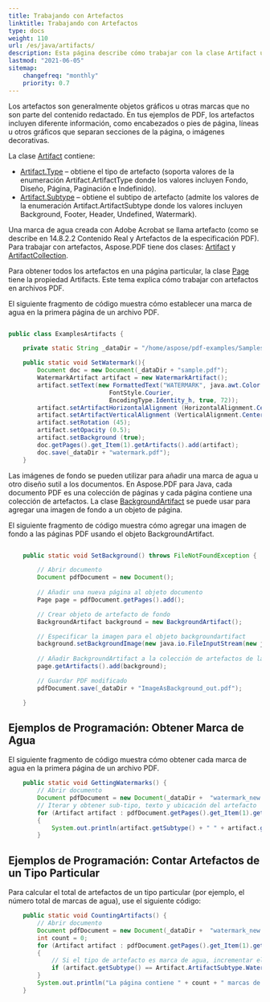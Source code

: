 ```yaml
---
title: Trabajando con Artefactos 
linktitle: Trabajando con Artefactos
type: docs
weight: 110
url: /es/java/artifacts/
description: Esta página describe cómo trabajar con la clase Artifact usando Aspose.PDF para Java. Los fragmentos de código muestran cómo agregar una imagen de fondo a las páginas PDF y cómo obtener cada marca de agua en la primera página de un archivo PDF.
lastmod: "2021-06-05"
sitemap:
    changefreq: "monthly"
    priority: 0.7
---
```


Los artefactos son generalmente objetos gráficos u otras marcas que no son parte del contenido redactado. En tus ejemplos de PDF, los artefactos incluyen diferente información, como encabezados o pies de página, líneas u otros gráficos que separan secciones de la página, o imágenes decorativas.

La clase [Artifact](https://reference.aspose.com/pdf/java/com.aspose.pdf/Artifact) contiene:


- [Artifact.Type](https://reference.aspose.com/pdf/java/com.aspose.pdf/Artifact.ArtifactType) – obtiene el tipo de artefacto (soporta valores de la enumeración Artifact.ArtifactType donde los valores incluyen Fondo, Diseño, Página, Paginación e Indefinido).
- [Artifact.Subtype](https://reference.aspose.com/pdf/java/com.aspose.pdf/Artifact.ArtifactSubtype) – obtiene el subtipo de artefacto (admite los valores de la enumeración Artifact.ArtifactSubtype donde los valores incluyen Background, Footer, Header, Undefined, Watermark).

Una marca de agua creada con Adobe Acrobat se llama artefacto (como se describe en 14.8.2.2 Contenido Real y Artefactos de la especificación PDF). Para trabajar con artefactos, Aspose.PDF tiene dos clases: [Artifact](https://reference.aspose.com/pdf/java/com.aspose.pdf/Artifact) y [ArtifactCollection](https://reference.aspose.com/pdf/java/com.aspose.pdf/ArtifactCollection).

Para obtener todos los artefactos en una página particular, la clase [Page](https://reference.aspose.com/pdf/java/com.aspose.pdf/Page) tiene la propiedad Artifacts. Este tema explica cómo trabajar con artefactos en archivos PDF.

El siguiente fragmento de código muestra cómo establecer una marca de agua en la primera página de un archivo PDF.

```java

public class ExamplesArtifacts {

    private static String _dataDir = "/home/aspose/pdf-examples/Samples/Artifacts/";

    public static void SetWatermark(){
        Document doc = new Document(_dataDir + "sample.pdf");
        WatermarkArtifact artifact = new WatermarkArtifact();        
        artifact.setText(new FormattedText("WATERMARK", java.awt.Color.BLUE, 
                            FontStyle.Courier,
                            EncodingType.Identity_h, true, 72));
        artifact.setArtifactHorizontalAlignment (HorizontalAlignment.Center);
        artifact.setArtifactVerticalAlignment (VerticalAlignment.Center);
        artifact.setRotation (45);
        artifact.setOpacity (0.5);
        artifact.setBackground (true);
        doc.getPages().get_Item(1).getArtifacts().add(artifact);
        doc.save(_dataDir + "watermark.pdf");
    }
```


Las imágenes de fondo se pueden utilizar para añadir una marca de agua u otro diseño sutil a los documentos. En Aspose.PDF para Java, cada documento PDF es una colección de páginas y cada página contiene una colección de artefactos. La clase [BackgroundArtifact](https://reference.aspose.com/pdf/java/com.aspose.pdf/BackgroundArtifact) se puede usar para agregar una imagen de fondo a un objeto de página.

El siguiente fragmento de código muestra cómo agregar una imagen de fondo a las páginas PDF usando el objeto BackgroundArtifact.

```java

    public static void SetBackground() throws FileNotFoundException {

        // Abrir documento
        Document pdfDocument = new Document();
                
        // Añadir una nueva página al objeto documento
        Page page = pdfDocument.getPages().add();

        // Crear objeto de artefacto de fondo
        BackgroundArtifact background = new BackgroundArtifact();

        // Especificar la imagen para el objeto backgroundartifact
        background.setBackgroundImage(new java.io.FileInputStream(new java.io.File(_dataDir + "background.png")));
        
        // Añadir BackgroundArtifact a la colección de artefactos de la página
        page.getArtifacts().add(background);

        // Guardar PDF modificado
        pdfDocument.save(_dataDir + "ImageAsBackground_out.pdf");

    }
```


## Ejemplos de Programación: Obtener Marca de Agua

El siguiente fragmento de código muestra cómo obtener cada marca de agua en la primera página de un archivo PDF.

```java
    public static void GettingWatermarks() {
        // Abrir documento
        Document pdfDocument = new Document(_dataDir +  "watermark_new.pdf");
        // Iterar y obtener sub-tipo, texto y ubicación del artefacto
        for (Artifact artifact : pdfDocument.getPages().get_Item(1).getArtifacts())
        {
            System.out.println(artifact.getSubtype() + " " + artifact.getText() + " " + artifact.getRectangle().toString());
        }
```

## Ejemplos de Programación: Contar Artefactos de un Tipo Particular

Para calcular el total de artefactos de un tipo particular (por ejemplo, el número total de marcas de agua), use el siguiente código:

```java
    public static void CountingArtifacts() {
        // Abrir documento
        Document pdfDocument = new Document(_dataDir +  "watermark_new.pdf");
        int count = 0;
        for (Artifact artifact : pdfDocument.getPages().get_Item(1).getArtifacts())
        {
            // Si el tipo de artefacto es marca de agua, incrementar el contador
            if (artifact.getSubtype() == Artifact.ArtifactSubtype.Watermark) count++;
        }
        System.out.println("La página contiene " + count + " marcas de agua");
    }
```